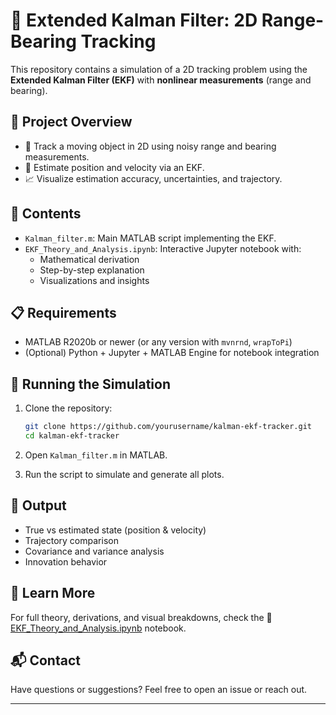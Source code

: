 # 📍 Extended Kalman Filter: 2D Range-Bearing Tracking

This repository contains a simulation of a 2D tracking problem using the **Extended Kalman Filter (EKF)** with **nonlinear measurements** (range and bearing).

## 🧠 Project Overview

- 📌 Track a moving object in 2D using noisy range and bearing measurements.
- 🧮 Estimate position and velocity via an EKF.
- 📈 Visualize estimation accuracy, uncertainties, and trajectory.

## 📂 Contents

- `Kalman_filter.m`: Main MATLAB script implementing the EKF.
- `EKF_Theory_and_Analysis.ipynb`: Interactive Jupyter notebook with:
  - Mathematical derivation
  - Step-by-step explanation
  - Visualizations and insights

## 📋 Requirements

- MATLAB R2020b or newer (or any version with `mvnrnd`, `wrapToPi`)
- (Optional) Python + Jupyter + MATLAB Engine for notebook integration

## 🚀 Running the Simulation

1. Clone the repository:
    ```bash
    git clone https://github.com/yourusername/kalman-ekf-tracker.git
    cd kalman-ekf-tracker
    ```

2. Open `Kalman_filter.m` in MATLAB.

3. Run the script to simulate and generate all plots.

## 🧾 Output

- True vs estimated state (position & velocity)
- Trajectory comparison
- Covariance and variance analysis
- Innovation behavior

## 📓 Learn More

For full theory, derivations, and visual breakdowns, check the 📘 [EKF_Theory_and_Analysis.ipynb](docs/EKF_Theory_and_Analysis.ipynb) notebook.

## 📬 Contact

Have questions or suggestions? Feel free to open an issue or reach out.

---

